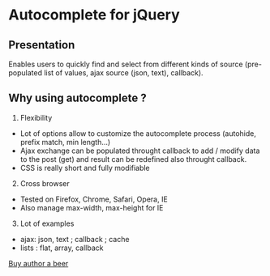 Autocomplete for jQuery
=======================

Presentation
------------

Enables users to quickly find and select from different kinds of source (pre-populated list of values, ajax source (json, text), callback).  

Why using autocomplete ?
------------------------

1. Flexibility 

- Lot of options allow to customize the autocomplete process (autohide, prefix match, min length...)
- Ajax exchange can be populated throught callback to add / modify data to the post (get) and result can be redefined also throught callback.
- CSS is really short and fully modifiable

2. Cross browser
- Tested on Firefox, Chrome, Safari, Opera, IE
- Also manage max-width, max-height for IE

3. Lot of examples 
 - ajax: json, text ; callback ; cache 
 - lists : flat, array, callback
 

[Buy author a beer](https://www.paypal.com/cgi-bin/webscr?cmd=_s-xclick&hosted_button_id=WCUX27CFV79S2)
